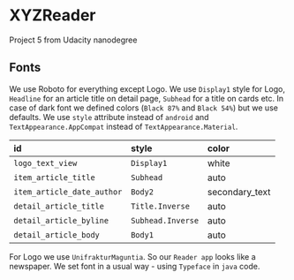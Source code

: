 # XYZReader
Project 5 from Udacity nanodegree

## Fonts
We use Roboto for everything except Logo. We use `Display1` style for Logo, `Headline` for an article title on detail page, `Subhead` for a title on cards etc. In case of dark font we defined colors (`Black 87%` and `Black 54%`) but we use defaults. We use `style` attribute instead of `android` and `TextAppearance.AppCompat` instead of `TextAppearance.Material`.

| id                          | style             | color             |
| :-------------------------  |:----------------  | :---------------  |
| `logo_text_view`            | `Display1`        | white             |
| `item_article_title`        | `Subhead`         | auto              |
| `item_article_date_author`  | `Body2`           | secondary_text    |
| `detail_article_title`      | `Title.Inverse`   | auto              |
| `detail_article_byline`     | `Subhead.Inverse` | auto              |
| `detail_article_body`       | `Body1`           | auto              |

For Logo we use `UnifrakturMaguntia`. So our `Reader app` looks like a newspaper. We set font in a usual way - using `Typeface` in `java` code.
